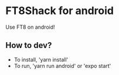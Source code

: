 # FT8Shack for android
Use FT8 on android!

## How to dev?

- To install, 'yarn install'
- To run, 'yarn run android' or 'expo start'

